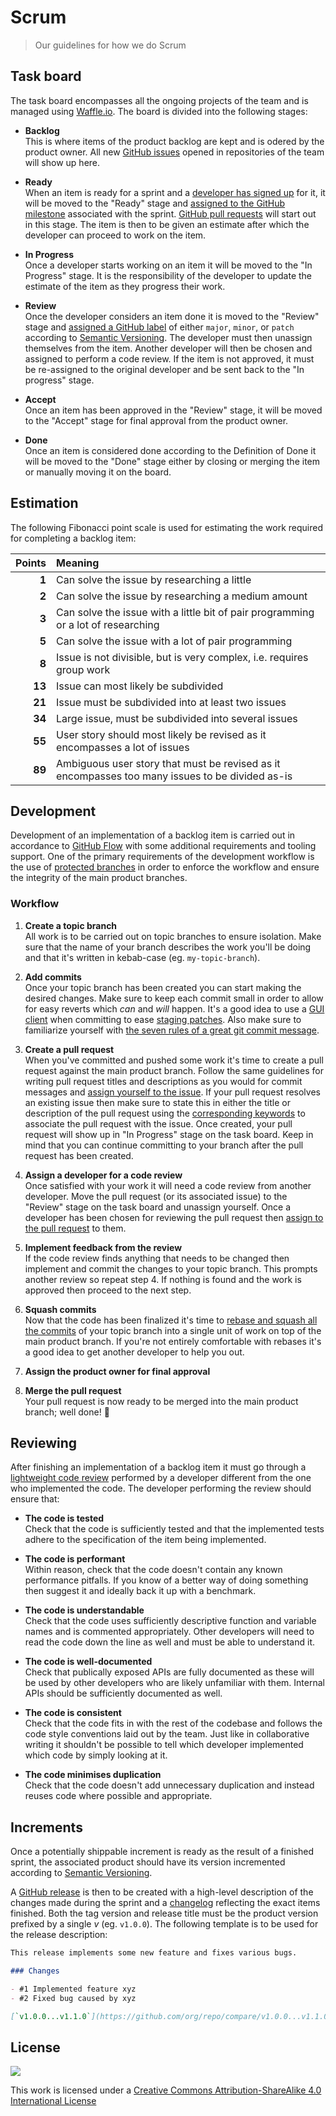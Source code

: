# Scrum

> Our guidelines for how we do Scrum

## Task board

The task board encompasses all the ongoing projects of the team and is managed using [Waffle.io](https://waffle.io/). The board is divided into the following stages:

-   __Backlog__  
    This is where items of the product backlog are kept and is odered by the product owner. All new [GitHub issues](https://help.github.com/articles/creating-an-issue/) opened in repositories of the team will show up here.

-   __Ready__  
    When an item is ready for a sprint and a [developer has signed up](https://help.github.com/articles/assigning-issues-and-pull-requests-to-other-github-users/) for it, it will be moved to the "Ready" stage and [assigned to the GitHub milestone](https://help.github.com/articles/associating-milestones-with-issues-and-pull-requests/) associated with the sprint. [GitHub pull requests](https://help.github.com/articles/using-pull-requests/) will start out in this stage. The item is then to be given an estimate after which the developer can proceed to work on the item.

-   __In Progress__  
    Once a developer starts working on an item it will be moved to the "In Progress" stage. It is the responsibility of the developer to update the estimate of the item as they progress their work.

-   __Review__  
    Once the developer considers an item done it is moved to the "Review" stage and [assigned a GitHub label](https://help.github.com/articles/applying-labels-to-issues-and-pull-requests/) of either `major`, `minor`, or `patch` according to [Semantic Versioning](http://semver.org/). The developer must then unassign themselves from the item. Another developer will then be chosen and assigned to perform a code review. If the item is not approved, it must be re-assigned to the original developer and be sent back to the "In progress" stage.

-   __Accept__  
    Once an item has been approved in the "Review" stage, it will be moved to the "Accept" stage for final approval from the product owner.

-   __Done__  
    Once an item is considered done according to the Definition of Done it will be moved to the "Done" stage either by closing or merging the item or manually moving it on the board.

## Estimation

The following Fibonacci point scale is used for estimating the work required for completing a backlog item:

Points | Meaning
---:   | :---
__1__  | Can solve the issue by researching a little
__2__  | Can solve the issue by researching a medium amount
__3__  | Can solve the issue with a little bit of pair programming or a lot of researching
__5__  | Can solve the issue with a lot of pair programming
__8__  | Issue is not divisible, but is very complex, i.e. requires group work
__13__ | Issue can most likely be subdivided
__21__ | Issue must be subdivided into at least two issues
__34__ | Large issue, must be subdivided into several issues
__55__ | User story should most likely be revised as it encompasses a lot of issues
__89__ | Ambiguous user story that must be revised as it encompasses too many issues to be divided as-is

## Development

Development of an implementation of a backlog item is carried out in accordance to [GitHub Flow](https://guides.github.com/introduction/flow/) with some additional requirements and tooling support. One of the primary requirements of the development workflow is the use of [protected branches](https://help.github.com/articles/configuring-protected-branches/) in order to enforce the workflow and ensure the integrity of the main product branches.

### Workflow

1.  __Create a topic branch__  
    All work is to be carried out on topic branches to ensure isolation. Make sure that the name of your branch describes the work you'll be doing and that it's written in kebab-case (eg. `my-topic-branch`).

2.  __Add commits__  
    Once your topic branch has been created you can start making the desired changes. Make sure to keep each commit small in order to allow for easy reverts which _can_ and _will_ happen. It's a good idea to use a [GUI client](https://git-scm.com/download/gui/linux) when committing to ease [staging patches](https://git-scm.com/book/en/v2/Git-Tools-Interactive-Staging#Staging-Patches). Also make sure to familiarize yourself with [the seven rules of a great git commit message](http://chris.beams.io/posts/git-commit/).

3.  __Create a pull request__  
    When you've committed and pushed some work it's time to create a pull request against the main product branch. Follow the same guidelines for writing pull request titles and descriptions as you would for commit messages and [assign yourself to the issue](https://help.github.com/articles/assigning-issues-and-pull-requests-to-other-github-users/). If your pull request resolves an existing issue then make sure to state this in either the title or description of the pull request using the [corresponding keywords](https://help.github.com/articles/closing-issues-via-commit-messages/) to associate the pull request with the issue. Once created, your pull request will show up in "In Progress" stage on the task board. Keep in mind that you can continue committing to your branch after the pull request has been created.

4.  __Assign a developer for a code review__  
    Once satisfied with your work it will need a code review from another developer. Move the pull request (or its associated issue) to the "Review" stage on the task board and unassign yourself. Once a developer has been chosen for reviewing the pull request then [assign to the pull request](https://help.github.com/articles/assigning-issues-and-pull-requests-to-other-github-users/) to them.

5.  __Implement feedback from the review__  
    If the code review finds anything that needs to be changed then implement and commit the changes to your topic branch. This prompts another review so repeat step 4. If nothing is found and the work is approved then proceed to the next step.

6.  __Squash commits__  
    Now that the code has been finalized it's time to [rebase and squash all the commits](https://robots.thoughtbot.com/git-interactive-rebase-squash-amend-rewriting-history) of your topic branch into a single unit of work on top of the main product branch. If you're not entirely comfortable with rebases it's a good idea to get another developer to help you out.

7.  __Assign the product owner for final approval__

8.  __Merge the pull request__  
    Your pull request is now ready to be merged into the main product branch; well done! :tada:

## Reviewing

After finishing an implementation of a backlog item it must go through a [lightweight code review](https://en.wikipedia.org/wiki/Code_review#Types) performed by a developer different from the one who implemented the code. The developer performing the review should ensure that:

-   __The code is tested__  
    Check that the code is sufficiently tested and that the implemented tests adhere to the specification of the item being implemented.

-   __The code is performant__  
    Within reason, check that the code doesn't contain any known performance pitfalls. If you know of a better way of doing something then suggest it and ideally back it up with a benchmark.

-   __The code is understandable__  
    Check that the code uses sufficiently descriptive function and variable names and is commented appropriately. Other developers will need to read the code down the line as well and must be able to understand it.

-   __The code is well-documented__  
    Check that publically exposed APIs are fully documented as these will be used by other developers who are likely unfamiliar with them. Internal APIs should be sufficiently documented as well.

-   __The code is consistent__  
    Check that the code fits in with the rest of the codebase and follows the code style conventions laid out by the team. Just like in collaborative writing it shouldn't be possible to tell which developer implemented which code by simply looking at it.

-   __The code minimises duplication__  
    Check that the code doesn't add unnecessary duplication and instead reuses code where possible and appropriate.

## Increments

Once a potentially shippable increment is ready as the result of a finished sprint, the associated product should have its version incremented according to [Semantic Versioning](http://semver.org/).

A [GitHub release](https://help.github.com/articles/creating-releases/) is then to be created with a high-level description of the changes made during the sprint and a [changelog](http://keepachangelog.com/) reflecting the exact items finished. Both the tag version and release title must be the product version prefixed by a single _v_ (eg. `v1.0.0`). The following template is to be used for the release description:

```md
This release implements some new feature and fixes various bugs.

### Changes

- #1 Implemented feature xyz
- #2 Fixed bug caused by xyz

[`v1.0.0...v1.1.0`](https://github.com/org/repo/compare/v1.0.0...v1.1.0)
```

## License

[![](http://mirrors.creativecommons.org/presskit/buttons/88x31/svg/by-sa.svg)](http://creativecommons.org/licenses/by-sa/4.0/)

This work is licensed under a [Creative Commons Attribution-ShareAlike 4.0 International License](http://creativecommons.org/licenses/by-sa/4.0/)
